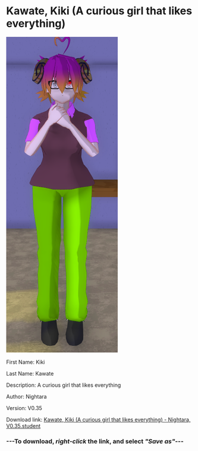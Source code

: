 # Kawate, Kiki (A curious girl that likes everything)

<img src = "https://raw.githubusercontent.com/Arbiter1223/Daigaku-Gurashi-Custom-Students/master/Students/Files/Kawate%2C%20Kiki%20(A%20curious%20girl%20that%20likes%20everything).png">

First Name: Kiki

Last Name: Kawate

Description: A curious girl that likes everything

Author: Nightara

Version: V0.35

Download link: <a href="https://raw.githubusercontent.com/Arbiter1223/Daigaku-Gurashi-Custom-Students/master/Students/Files/Kawate%2C%20Kiki%20(A%20curious%20girl%20that%20likes%20everything)%20-%20Nightara%2C%20V0.35.student">Kawate, Kiki (A curious girl that likes everything) - Nightara, V0.35.student</a>

### ---**To download, _right-click_ the link, and select _"Save as"_**---
